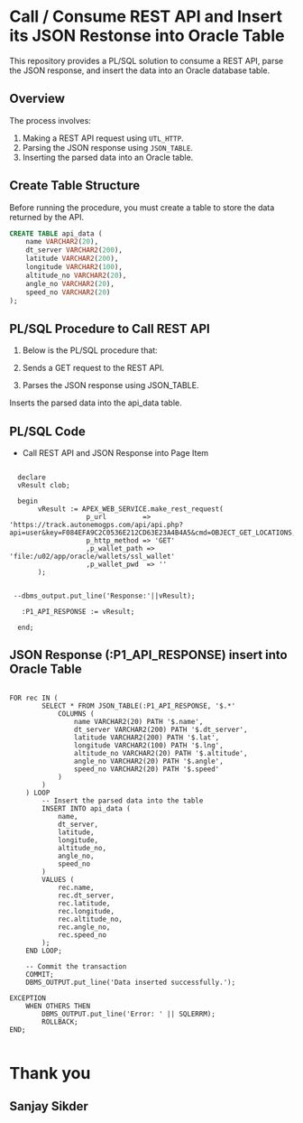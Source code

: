 
# Call / Consume REST API and Insert its JSON Restonse into Oracle Table

This repository provides a PL/SQL solution to consume a REST API, parse the JSON response, and insert the data into an Oracle database table.

## Overview

The process involves:
1. Making a REST API request using `UTL_HTTP`.
2. Parsing the JSON response using `JSON_TABLE`.
3. Inserting the parsed data into an Oracle table.

## Create Table Structure

Before running the procedure, you must create a table to store the data returned by the API.


```sql
CREATE TABLE api_data (
    name VARCHAR2(20),
    dt_server VARCHAR2(200),
    latitude VARCHAR2(200),
    longitude VARCHAR2(100),
    altitude_no VARCHAR2(20),
    angle_no VARCHAR2(20),
    speed_no VARCHAR2(20)
);
```
## PL/SQL Procedure to Call REST API

1. Below is the PL/SQL procedure that:

2. Sends a GET request to the REST API.

3. Parses the JSON response using JSON_TABLE.

Inserts the parsed data into the api_data table.

## PL/SQL Code

- Call REST API and JSON Response into Page Item
  
 ```Call rest api
   
   declare 
   vResult clob;

   begin
        vResult := APEX_WEB_SERVICE.make_rest_request(
                    p_url         => 'https://track.autonemogps.com/api/api.php?api=user&key=F084EFA9C2C0536E212CD63E23A4B4A5&cmd=OBJECT_GET_LOCATIONS,862292053230462;862292053225637',
                    p_http_method => 'GET'
                    ,p_wallet_path => 'file:/u02/app/oracle/wallets/ssl_wallet'
                    ,p_wallet_pwd  => ''
        );


  --dbms_output.put_line('Response:'||vResult);

    :P1_API_RESPONSE := vResult;

   end;

```

## JSON Response (:P1_API_RESPONSE) insert into Oracle Table


```insert data to Oracle Table

FOR rec IN (
        SELECT * FROM JSON_TABLE(:P1_API_RESPONSE, '$.*' 
            COLUMNS (
                name VARCHAR2(20) PATH '$.name',
                dt_server VARCHAR2(200) PATH '$.dt_server',
                latitude VARCHAR2(200) PATH '$.lat',
                longitude VARCHAR2(100) PATH '$.lng',
                altitude_no VARCHAR2(20) PATH '$.altitude',
                angle_no VARCHAR2(20) PATH '$.angle',
                speed_no VARCHAR2(20) PATH '$.speed'
            )
        )
    ) LOOP
        -- Insert the parsed data into the table
        INSERT INTO api_data (
            name,
            dt_server,
            latitude,
            longitude,
            altitude_no,
            angle_no,
            speed_no
        )
        VALUES (
            rec.name,
            rec.dt_server,
            rec.latitude,
            rec.longitude,
            rec.altitude_no,
            rec.angle_no,
            rec.speed_no
        );
    END LOOP;

    -- Commit the transaction
    COMMIT;
    DBMS_OUTPUT.put_line('Data inserted successfully.');
    
EXCEPTION
    WHEN OTHERS THEN
        DBMS_OUTPUT.put_line('Error: ' || SQLERRM);
        ROLLBACK;
END;


```



 # Thank you
 ## Sanjay Sikder
